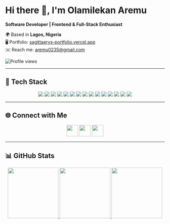 # Hi there 👋, I'm Olamilekan Aremu  

**Software Developer | Frontend & Full-Stack Enthusiast**  

🌍 Based in **Lagos, Nigeria**  
🖥️ Portfolio: [sagittaerys-portfolio.vercel.app](https://sagittaerys-portfolio.vercel.app)  
✉️ Reach me: [aremu0235@gmail.com](mailto:aremu0235@gmail.com)  

![Profile views](https://komarev.com/ghpvc/?username=sagittaerys&color=blue)

---

## 🧰 Tech Stack  

<p align="center">

  <img src="https://img.shields.io/badge/JavaScript-000?style=for-the-badge&logo=javascript" />
  <img src="https://img.shields.io/badge/TypeScript-000?style=for-the-badge&logo=typescript" />
  <img src="https://img.shields.io/badge/React-000?style=for-the-badge&logo=react" />
  <img src="https://img.shields.io/badge/Next.js-000?style=for-the-badge&logo=next.js" />
  <img src="https://img.shields.io/badge/Redux-000?style=for-the-badge&logo=redux" />
  <img src="https://img.shields.io/badge/Vite-000?style=for-the-badge&logo=vite" />
  <img src="https://img.shields.io/badge/TailwindCSS-000?style=for-the-badge&logo=tailwindcss" />
  <img src="https://img.shields.io/badge/Bootstrap-000?style=for-the-badge&logo=bootstrap" />
  <img src="https://img.shields.io/badge/HTML5-000?style=for-the-badge&logo=html5" />
  <img src="https://img.shields.io/badge/CSS3-000?style=for-the-badge&logo=css3" />
  <img src="https://img.shields.io/badge/Node.js-000?style=for-the-badge&logo=node.js" />
  <img src="https://img.shields.io/badge/Express-000?style=for-the-badge&logo=express" />
  <img src="https://img.shields.io/badge/MongoDB-000?style=for-the-badge&logo=mongodb" />
  <img src="https://img.shields.io/badge/Git-000?style=for-the-badge&logo=git" />
  <img src="https://img.shields.io/badge/Figma-000?style=for-the-badge&logo=figma" />

</p>

---

## 🌐 Connect with Me  

<p align="center">
  <a href="https://www.linkedin.com/in/olamilekan-aremu-a15651236/"><img src="https://raw.githubusercontent.com/danielcranney/readme-generator/main/public/icons/socials/linkedin.svg" width="36" height="36" /></a>
  <a href="https://x.com/sagittaric"><img src="https://raw.githubusercontent.com/danielcranney/readme-generator/main/public/icons/socials/twitter.svg" width="36" height="36" /></a>
  <a href="https://instagram.com/sagittaerys_"><img src="https://raw.githubusercontent.com/danielcranney/readme-generator/main/public/icons/socials/instagram.svg" width="36" height="36" /></a>
</p>

---

## 📊 GitHub Stats  

<p align="center">
  <a href="https://github.com/Sagittaerys">
    <img src="https://github-readme-stats.vercel.app/api?username=Sagittaerys&show_icons=true&theme=tokyonight&hide_border=true" height="160" />
  </a>
  <a href="https://github.com/Sagittaerys">
    <img src="https://github-readme-streak-stats.herokuapp.com?user=Sagittaerys&theme=tokyonight&hide_border=true" height="160" />
  </a>  
  <a href="https://github.com/Sagittaerys">
    <img src="https://github-readme-stats.vercel.app/api/top-langs/?username=Sagittaerys&layout=compact&theme=tokyonight&hide_border=true" height="160" />
  </a>
</p>